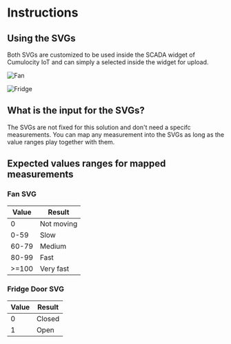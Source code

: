 # Instructions

## Using the SVGs

Both SVGs are customized to be used inside the SCADA widget of Cumulocity IoT and can simply a selected inside the widget for upload.

![Fan](https://user-images.githubusercontent.com/1639884/84354731-b0b65a80-abc1-11ea-8439-e2b3f407cd6c.png)

![Fridge](https://user-images.githubusercontent.com/1639884/84354845-dcd1db80-abc1-11ea-84bb-af20dd41f9e3.png)

## What is the input for the SVGs?

The SVGs are not fixed for this solution and don't need a specifc measurements. You can map any measurement into the SVGs as long as the value ranges play together with them.

## Expected values ranges for mapped measurements

### Fan SVG

|Value|Result|
|---|---|
|0|Not moving|
|0-59|Slow|
|60-79|Medium|
|80-99|Fast|
|>=100|Very fast|

### Fridge Door SVG

|Value|Result|
|---|---|
|0|Closed|
|1|Open|